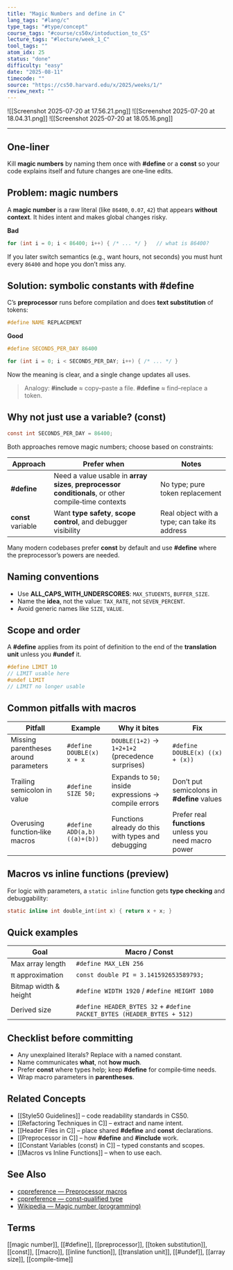 ```yaml
---
title: "Magic Numbers and define in C"  
lang_tags: "#lang/c"
type_tags: "#type/concept"
course_tags: "#course/cs50x/intoduction_to_CS"
lecture_tags: "#lecture/week_1_C"
tool_tags: ""
atom_idx: 25
status: "done"
difficulty: "easy"
date: "2025-08-11"
timecode: ""
source: "https://cs50.harvard.edu/x/2025/weeks/1/"
review_next: ""
---
```


![[Screenshot 2025-07-20 at 17.56.21.png]]
![[Screenshot 2025-07-20 at 18.04.31.png]]
![[Screenshot 2025-07-20 at 18.05.16.png]]

---

## **One-liner**

Kill **magic numbers** by naming them once with **#define** or a **const** so your code explains itself and future changes are one‑line edits.

## Problem: magic numbers

A **magic number** is a raw literal (like `86400`, `0.07`, `42`) that appears **without context**. It hides intent and makes global changes risky.

**Bad**

```c
for (int i = 0; i < 86400; i++) { /* ... */ }   // what is 86400?
```

If you later switch semantics (e.g., want hours, not seconds) you must hunt every `86400` and hope you don’t miss any.

## Solution: symbolic constants with **#define**

C’s **preprocessor** runs before compilation and does **text substitution** of tokens:

```c
#define NAME REPLACEMENT
```

**Good**

```c
#define SECONDS_PER_DAY 86400

for (int i = 0; i < SECONDS_PER_DAY; i++) { /* ... */ }
```

Now the meaning is clear, and a single change updates all uses.

> Analogy: **#include** ≈ copy–paste a file. **#define** ≈ find–replace a token.

## Why not just use a variable? (**const**)

```c
const int SECONDS_PER_DAY = 86400;
```

Both approaches remove magic numbers; choose based on constraints:

| Approach | Prefer when | Notes |
|---|---|---|
| **#define** | Need a value usable in **array sizes**, **preprocessor conditionals**, or other compile‑time contexts | No type; pure token replacement |
| **const** variable | Want **type safety**, **scope control**, and debugger visibility | Real object with a type; can take its address |

Many modern codebases prefer **const** by default and use **#define** where the preprocessor’s powers are needed.

## Naming conventions

- Use **ALL_CAPS_WITH_UNDERSCORES**: `MAX_STUDENTS`, `BUFFER_SIZE`.  
- Name the **idea**, not the value: `TAX_RATE`, not `SEVEN_PERCENT`.  
- Avoid generic names like `SIZE`, `VALUE`.

## Scope and order

A **#define** applies from its point of definition to the end of the **translation unit** unless you **#undef** it.

```c
#define LIMIT 10
// LIMIT usable here
#undef LIMIT
// LIMIT no longer usable
```

## Common pitfalls with macros

| Pitfall | Example | Why it bites | Fix |
|---|---|---|---|
| Missing parentheses around parameters | `#define DOUBLE(x) x + x` | `DOUBLE(1+2)` → `1+2+1+2` (precedence surprises) | `#define DOUBLE(x) ((x) + (x))` |
| Trailing semicolon in value | `#define SIZE 50;` | Expands to `50;` inside expressions → compile errors | Don’t put semicolons in **#define** values |
| Overusing function‑like macros | `#define ADD(a,b) ((a)+(b))` | Functions already do this with types and debugging | Prefer real **functions** unless you need macro power |

## Macros vs **inline** functions (preview)

For logic with parameters, a `static inline` function gets **type checking** and debuggability:

```c
static inline int double_int(int x) { return x + x; }
```

## Quick examples

| Goal | Macro / Const |
|---|---|
| Max array length | `#define MAX_LEN 256` |
| π approximation | `const double PI = 3.141592653589793;` |
| Bitmap width & height | `#define WIDTH 1920` / `#define HEIGHT 1080` |
| Derived size | `#define HEADER_BYTES 32` + `#define PACKET_BYTES (HEADER_BYTES + 512)` |

## Checklist before committing

- Any unexplained literals? Replace with a named constant.  
- Name communicates **what**, not **how much**.  
- Prefer **const** where types help; keep **#define** for compile‑time needs.  
- Wrap macro parameters in **parentheses**.

## Related Concepts

- [[Style50 Guidelines]] – code readability standards in CS50.
- [[Refactoring Techniques in C]] – extract and name intent.
- [[Header Files in C]] – place shared **#define** and **const** declarations.
- [[Preprocessor in C]] – how **#define** and **#include** work.
- [[Constant Variables (const) in C]] – typed constants and scopes.
- [[Macros vs Inline Functions]] – when to use each.

## See Also

- [cppreference — Preprocessor macros](https://en.cppreference.com/w/c/preprocessor/replace)  
- [cppreference — const‑qualified type](https://en.cppreference.com/w/c/language/const)  
- [Wikipedia — Magic number (programming)](https://en.wikipedia.org/wiki/Magic_number_(programming))

## Terms

[[magic number]], [[#define]], [[preprocessor]], [[token substitution]], [[const]], [[macro]], [[inline function]], [[translation unit]], [[#undef]], [[array size]], [[compile-time]]
